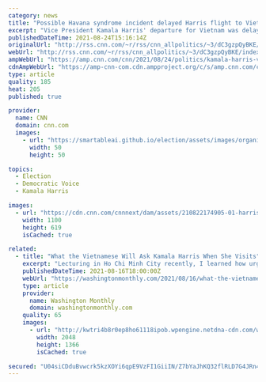 ```yaml
---
category: news
title: "Possible Havana syndrome incident delayed Harris flight to Vietnam"
excerpt: "Vice President Kamala Harris' departure for Vietnam was delayed by several hours Tuesday afternoon after her office was informed by the US embassy in Hanoi, Vietnam, of a \"report of a recent possible anomalous health incident.\"\n    \n"
publishedDateTime: 2021-08-24T15:16:14Z
originalUrl: "http://rss.cnn.com/~r/rss/cnn_allpolitics/~3/dC3gzpQyBKE/index.html"
webUrl: "http://rss.cnn.com/~r/rss/cnn_allpolitics/~3/dC3gzpQyBKE/index.html"
ampWebUrl: "https://amp.cnn.com/cnn/2021/08/24/politics/kamala-harris-vietnam/index.html"
cdnAmpWebUrl: "https://amp-cnn-com.cdn.ampproject.org/c/s/amp.cnn.com/cnn/2021/08/24/politics/kamala-harris-vietnam/index.html"
type: article
quality: 185
heat: 205
published: true

provider:
  name: CNN
  domain: cnn.com
  images:
    - url: "https://smartableai.github.io/election/assets/images/organizations/cnn.com-50x50.jpg"
      width: 50
      height: 50

topics:
  - Election
  - Democratic Voice
  - Kamala Harris

images:
  - url: "https://cdn.cnn.com/cnnnext/dam/assets/210822174905-01-harris-singapore-0822-super-tease.jpg"
    width: 1100
    height: 619
    isCached: true

related:
  - title: "What the Vietnamese Will Ask Kamala Harris When She Visits"
    excerpt: "Lecturing in Ho Chi Minh City recently, I learned how urgently bright young people there want to understand what’s happening here. Their future may depend on it."
    publishedDateTime: 2021-08-16T18:00:00Z
    webUrl: "https://washingtonmonthly.com/2021/08/16/what-the-vietnamese-will-ask-kamala-harris-when-she-visits/"
    type: article
    provider:
      name: Washington Monthly
      domain: washingtonmonthly.com
    quality: 65
    images:
      - url: "http://kwtri4b8r0ep8ho61118ipob.wpengine.netdna-cdn.com/wp-content/uploads/2021/08/AP21222740818151-scaled.jpg"
        width: 2048
        height: 1366
        isCached: true

secured: "U04siCDduBvwcrk5kzXOYi6qpE9VzFI1GiiIN/Z7bYaJhKQ32flRLD7G4JRn4Jt9JwkqtR7IBL2rMHNs8VuL5/+B82VIId7j7pVG5J/hYK6kmOzd6BM9x5wZIaDSdZ6PgWfZZA6Ev7rWFaFATL9lNs2dQx+D9oh3NE9B2Wl27F1zIX+XYbkGcu5zqGlP1U0KnfpIk+lHEDHznI3L2FYwR7n8bIU5I33ACguv1EOaV9PnI/mYNusuQemrf4MB0kiZ/VHJU4TK0S9EKob5cKsBmyS9ZJYXyTl2SZ4tWU3sSQFa7b1BLqSZKjwCy3G1Z7Jbu6sgzdbHrTuomSCM0rKk7L04i8VczOPs4okPX47vdkY=;cDDb1vXPJKa72VIvrUfu8A=="
---
```


